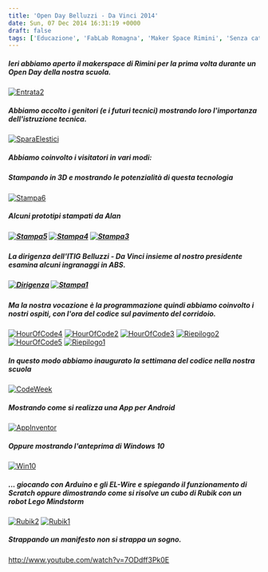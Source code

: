 ```yaml
---
title: 'Open Day Belluzzi - Da Vinci 2014'
date: Sun, 07 Dec 2014 16:31:19 +0000
draft: false
tags: ['Educazione', 'FabLab Romagna', 'Maker Space Rimini', 'Senza categoria', 'Stampa 3D']
---
```


##### Ieri abbiamo aperto il makerspace di Rimini per la prima volta durante un Open Day della nostra scuola.

[![Entrata2](http://fablabromagna.org/blog/wp-content/uploads/2014/12/Entrata2-1024x768.jpg)](http://fablabromagna.org/blog/wp-content/uploads/2014/12/Entrata2.jpg)

##### Abbiamo accolto i  genitori (e i futuri tecnici) mostrando loro l'importanza dell'istruzione tecnica.

[![SparaElestici](http://fablabromagna.org/blog/wp-content/uploads/2014/12/SparaElestici-Large-1024x768.jpg)](http://fablabromagna.org/blog/wp-content/uploads/2014/12/SparaElestici-Large.jpg)

##### Abbiamo coinvolto i visitatori in vari modi:

##### Stampando in 3D e mostrando  le potenzialità di questa tecnologia

[![Stampa6](http://fablabromagna.org/blog/wp-content/uploads/2014/12/Stampa6-Large-1024x768.jpg)](http://fablabromagna.org/blog/wp-content/uploads/2014/12/Stampa6-Large.jpg)      

#####   Alcuni prototipi stampati da Alan

##### [![Stampa5](http://fablabromagna.org/blog/wp-content/uploads/2014/12/Stampa5-300x225.jpg)](http://fablabromagna.org/blog/wp-content/uploads/2014/12/Stampa5.jpg) [![Stampa4](http://fablabromagna.org/blog/wp-content/uploads/2014/12/Stampa4-300x225.jpg)](http://fablabromagna.org/blog/wp-content/uploads/2014/12/Stampa4.jpg) [![Stampa3](http://fablabromagna.org/blog/wp-content/uploads/2014/12/Stampa3-300x225.jpg)](http://fablabromagna.org/blog/wp-content/uploads/2014/12/Stampa3.jpg)

  

##### La dirigenza dell'ITIG Belluzzi - Da Vinci insieme al nostro presidente esamina alcuni ingranaggi in ABS.

#####   [![Dirigenza](http://fablabromagna.org/blog/wp-content/uploads/2014/12/Dirigenza-Large-300x225.jpg)](http://fablabromagna.org/blog/wp-content/uploads/2014/12/Dirigenza-Large.jpg) [![Stampa1](http://fablabromagna.org/blog/wp-content/uploads/2014/12/Stampa1-300x225.jpg)](http://fablabromagna.org/blog/wp-content/uploads/2014/12/Stampa1.jpg)

##### Ma la nostra vocazione è la programmazione quindi abbiamo coinvolto i nostri ospiti, con  l'ora del codice sul pavimento del corridoio.

[![HourOfCode4](http://fablabromagna.org/blog/wp-content/uploads/2014/12/HourOfCode4-300x225.jpg)](http://fablabromagna.org/blog/wp-content/uploads/2014/12/HourOfCode4.jpg) [![HourOfCode2](http://fablabromagna.org/blog/wp-content/uploads/2014/12/HourOfCode2-300x225.jpg)](http://fablabromagna.org/blog/wp-content/uploads/2014/12/HourOfCode2.jpg)  [![HourOfCode3](http://fablabromagna.org/blog/wp-content/uploads/2014/12/HourOfCode3-300x225.jpg)](http://fablabromagna.org/blog/wp-content/uploads/2014/12/HourOfCode3.jpg)    [![Riepilogo2](http://fablabromagna.org/blog/wp-content/uploads/2014/12/Riepilogo2-300x225.jpg)](http://fablabromagna.org/blog/wp-content/uploads/2014/12/Riepilogo2.jpg) [![HourOfCode5](http://fablabromagna.org/blog/wp-content/uploads/2014/12/HourOfCode5-300x225.jpg)](http://fablabromagna.org/blog/wp-content/uploads/2014/12/HourOfCode5.jpg) [![Riepilogo1](http://fablabromagna.org/blog/wp-content/uploads/2014/12/Riepilogo1-300x225.jpg)](http://fablabromagna.org/blog/wp-content/uploads/2014/12/Riepilogo1.jpg)   

##### In questo modo abbiamo inaugurato la settimana del codice nella nostra scuola

[![CodeWeek](http://fablabromagna.org/blog/wp-content/uploads/2014/12/CodeWeek-1024x595.png)](http://fablabromagna.org/blog/wp-content/uploads/2014/12/CodeWeek.png)

##### Mostrando come si realizza una App per Android

[![AppInventor](http://fablabromagna.org/blog/wp-content/uploads/2014/12/AppInventor-1024x768.jpg)](http://fablabromagna.org/blog/wp-content/uploads/2014/12/AppInventor.jpg)   

##### Oppure mostrando l'anteprima di Windows 10

[![Win10](http://fablabromagna.org/blog/wp-content/uploads/2014/12/Win10-1024x768.jpg)](http://fablabromagna.org/blog/wp-content/uploads/2014/12/Win10.jpg)

##### ...  giocando con Arduino e gli EL-Wire e spiegando il funzionamento di Scratch oppure dimostrando come si risolve un cubo di Rubik con un robot Lego Mindstorm

[![Rubik2](http://fablabromagna.org/blog/wp-content/uploads/2014/12/Rubik2-1024x768.jpg)](http://fablabromagna.org/blog/wp-content/uploads/2014/12/Rubik2.jpg) [![Rubik1](http://fablabromagna.org/blog/wp-content/uploads/2014/12/Rubik1-1024x768.jpg)](http://fablabromagna.org/blog/wp-content/uploads/2014/12/Rubik1.jpg)

##### Strappando un manifesto non si strappa un sogno.

http://www.youtube.com/watch?v=7ODdff3Pk0E